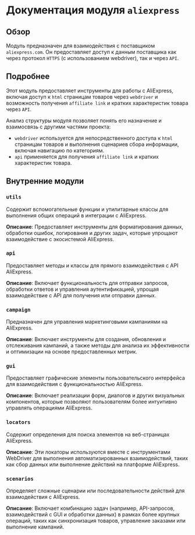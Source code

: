 # Документация модуля `aliexpress`

## Обзор

Модуль предназначен для взаимодействия с поставщиком `aliexpress.com`. Он предоставляет доступ к данным поставщика как через протокол `HTTPS` (с использованием webdriver), так и через `API`.

## Подробнее

Этот модуль предоставляет инструменты для работы с AliExpress, включая доступ к `html` страницам товаров через `webdriver` и возможность получения `affiliate link` и кратких характеристик товара через `API`.

Анализ структуры модуля позволяет понять его назначение и взаимосвязь с другими частями проекта:

- `webdriver` используется для непосредственного доступа к `html` страницам товаров и выполнения сценариев сбора информации, включая навигацию по категориям.
- `api` применяется для получения `affiliate link` и кратких характеристик товара.

## Внутренние модули

### `utils`

Содержит вспомогательные функции и утилитарные классы для выполнения общих операций в интеграции с AliExpress.

**Описание**: Предоставляет инструменты для форматирования данных, обработки ошибок, логирования и других задач, которые упрощают взаимодействие с экосистемой AliExpress.

### `api`

Предоставляет методы и классы для прямого взаимодействия с API AliExpress.

**Описание**: Включает функциональность для отправки запросов, обработки ответов и управления аутентификацией, упрощая взаимодействие с API для получения или отправки данных.

### `campaign`

Предназначен для управления маркетинговыми кампаниями на AliExpress.

**Описание**: Включает инструменты для создания, обновления и отслеживания кампаний, а также методы для анализа их эффективности и оптимизации на основе предоставленных метрик.

### `gui`

Предоставляет графические элементы пользовательского интерфейса для взаимодействия с функциональностью AliExpress.

**Описание**: Включает реализации форм, диалогов и других визуальных компонентов, которые позволяют пользователям более интуитивно управлять операциями AliExpress.

### `locators`

Содержит определения для поиска элементов на веб-страницах AliExpress.

**Описание**: Эти локаторы используются вместе с инструментами WebDriver для выполнения автоматизированных взаимодействий, таких как сбор данных или выполнение действий на платформе AliExpress.

### `scenarios`

Определяет сложные сценарии или последовательности действий для взаимодействия с AliExpress.

**Описание**: Включает комбинацию задач (например, API-запросов, взаимодействий с GUI и обработки данных) в рамках более крупных операций, таких как синхронизация товаров, управление заказами или выполнение кампаний.